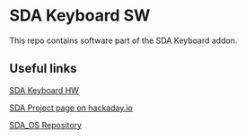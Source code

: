 # SDA Keyboard SW
This repo contains software part of the SDA Keyboard addon.


## Useful links 

[SDA Keyboard HW](https://github.com/stanislavbrtna/SDA_Keyboard_hw)

[SDA Project page on hackaday.io](https://hackaday.io/project/35165-sda-the-best-new-pda)

[SDA_OS Repository](https://github.com/stanislavbrtna/SDA_OS)
